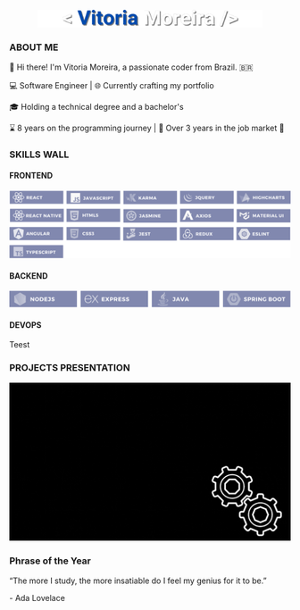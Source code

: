 <p align="center">
  <img width="80%" src="images/logo.png"/> 
</p>

### ABOUT ME


👋 Hi there! I'm Vitoria Moreira, a passionate coder from Brazil. 🇧🇷

💻 Software Engineer | 🌐 Currently crafting my portfolio

🎓 Holding a technical degree and a bachelor's 

⌛ 8 years on the programming journey | 💼 Over 3 years in the job market 🚀


### SKILLS WALL

#### FRONTEND
 <img src="images/frontend.png"/>

#### BACKEND
 <img src="images/backend.png"/>



#### DEVOPS
Teest

### PROJECTS PRESENTATION

[![Watch the video](images/bulding.gif)](...)


### Phrase of the Year

“The more I study, the more insatiable do I feel my genius for it to be.”

\- Ada Lovelace
